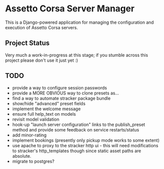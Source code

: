 Assetto Corsa Server Manager
============================

This is a Django-powered application for managing the configuration and execution of Assetto Corsa servers.


Project Status
--------------

Very much a work-in-progress at this stage; if you stumble across this project please don't use it just yet :)


TODO
----

* provide a way to configure session passwords
* provide a MORE OBVIOUS way to clone presets as...
* find a way to automate stracker package bundle
* show/hide "advanced" preset fields
* implement the welcome message
* ensure full help_text on models
* revisit model validation
* hook-up "launch server configuration" links to the publish_preset method and provide some feedback on service restarts/status
* add minor-rating
* implement bookings (presently only pickup mode works to some extent)
* use apache to proxy to the stracker http ui - this will need modifications to stracker's http_templates though since static asset paths are absolute.
* migrate to postgres?
